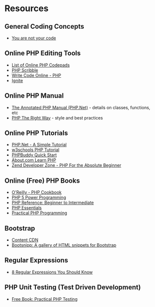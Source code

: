 Resources
=========

General Coding Concepts
---
* [You are not your code](http://www.hanselman.com/blog/YouAreNotYourCode.aspx)

Online PHP Editing Tools
------------------------
* [List of Online PHP Codepads](http://hakre.wordpress.com/2011/10/05/list-of-online-php-codepads/)
* [PHP Scribble](http://www.phpscribble.com/)
* [Write Code Online - PHP](http://writecodeonline.com/php/)
* [Ignite](https://ignite.io/)


Online PHP Manual
---
* [The Annotated PHP Manual (PHP.Net)](http://www.php.net/manual/) - details on classes, functions, etc
* [PHP The Right Way](http://www.phptherightway.com) - style and best practices

Online PHP Tutorials
---
* [PHP.Net - A Simple Tutorial](http://conf.php.net/tut.php)
* [w3schools PHP Tutorial](http://www.w3schools.com/php/default.asp)
* [PHPBuddy Quick Start](http://www.phpbuddy.com/category.php?cat_id=QUICK)
* [About.com Learn PHP](http://php.about.com/od/learnphp/p/learn_php_free.htm)
* [Zend Developer Zone - PHP For the Absolute Beginner](http://devzone.zend.com/6/php-101-php-for-the-absolute-beginner/)

Online (Free) PHP Books
---
* [O'Reilly - PHP Cookbook](http://commons.oreilly.com/wiki/index.php/PHP_Cookbook)
* [PHP 5 Power Programming](http://ptgmedia.pearsoncmg.com/images/013147149X/downloads/013147149X_book.pdf)
* [PHP Reference: Beginner to Intermediate](http://www.phpreferencebook.com/)
* [PHP Essentials](http://www.techotopia.com/index.php/PHP_Essentials)
* [Practical PHP Programming](http://www.tuxradar.com/practicalphp)


Bootstrap
---------
* [Content CDN](http://www.bootstrapcdn.com)
* [Bootsnipp: A gallery of HTML snippets for Bootstrap](http://bootsnipp.com/)

Regular Expressions
---
* [8 Regular Expressions You Should Know](http://net.tutsplus.com/tutorials/other/8-regular-expressions-you-should-know/)

PHP Unit Testing (Test Driven Development)
---
* [Free Book: Practical PHP Testing](http://www.giorgiosironi.com/2009/12/practical-php-testing-is-here.html)

